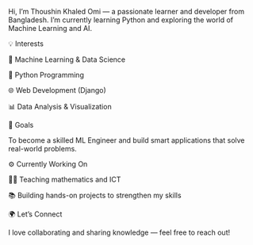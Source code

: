 
Hi, I’m Thoushin Khaled Omi — a passionate learner and developer from Bangladesh.
I’m currently learning Python and exploring the world of Machine Learning and AI.

💡 Interests

🧠 Machine Learning & Data Science

🐍 Python Programming

🌐 Web Development (Django)

📊 Data Analysis & Visualization

🚀 Goals

To become a skilled ML Engineer and build smart applications that solve real-world problems.

⚙️ Currently Working On

👨‍🏫 Teaching mathematics and ICT

📚 Building hands-on projects to strengthen my skills

🌍 Let’s Connect

I love collaborating and sharing knowledge — feel free to reach out!
